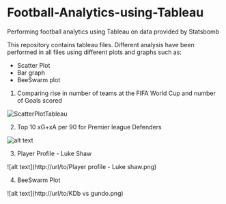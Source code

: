 # Football-Analytics-using-Tableau
Performing football analytics using Tableau on data provided by Statsbomb

This repository contains tableau files. Different analysis have been performed in all files using different plots and graphs such as:
* Scatter Plot
* Bar graph
* BeeSwarm plot

1. Comparing rise in number of teams at the FIFA World Cup and number of Goals scored

![ScatterPlotTableau](https://user-images.githubusercontent.com/31702449/112308783-894ffa80-8cc8-11eb-9c32-5267c7ceaac8.png)

2. Top 10 xG+xA per 90 for Premier league Defenders

![alt text](http://url/to/Assign2.png)

3. Player Profile - Luke Shaw

![alt text](http://url/to/Player profile - Luke shaw.png)

4. BeeSwarm Plot 

![alt text](http://url/to/KDb vs gundo.png)

